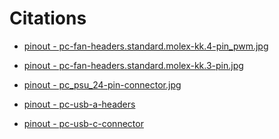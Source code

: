 
# Citations

- [pinout - pc-fan-headers.standard.molex-kk.4-pin_pwm.jpg](https://www.ekwb.com/wp-content/uploads/2016/07/02-1.jpg)

- [pinout - pc-fan-headers.standard.molex-kk.3-pin.jpg](https://www.dell.com/community/image/serverpage/image-id/8636i1F8E1EC34080C415?v=1.0)

- [pinout - pc_psu_24-pin-connector.jpg](https://www.lifewire.com/thmb/6YH6BMOfXnyhMgxQ-qU8yIOFqP4=/2200x1467/filters:fill(auto,1)/atx-24-pin-12v-power-supply-pinout-2624578-bd809482596447b7afa7c63232719560.png)

- [pinout - pc-usb-a-headers](https://i.stack.imgur.com/3ybBV.jpg)

- [pinout - pc-usb-c-connector](https://en.wikipedia.org/wiki/USB#Connector_type_quick_reference)
